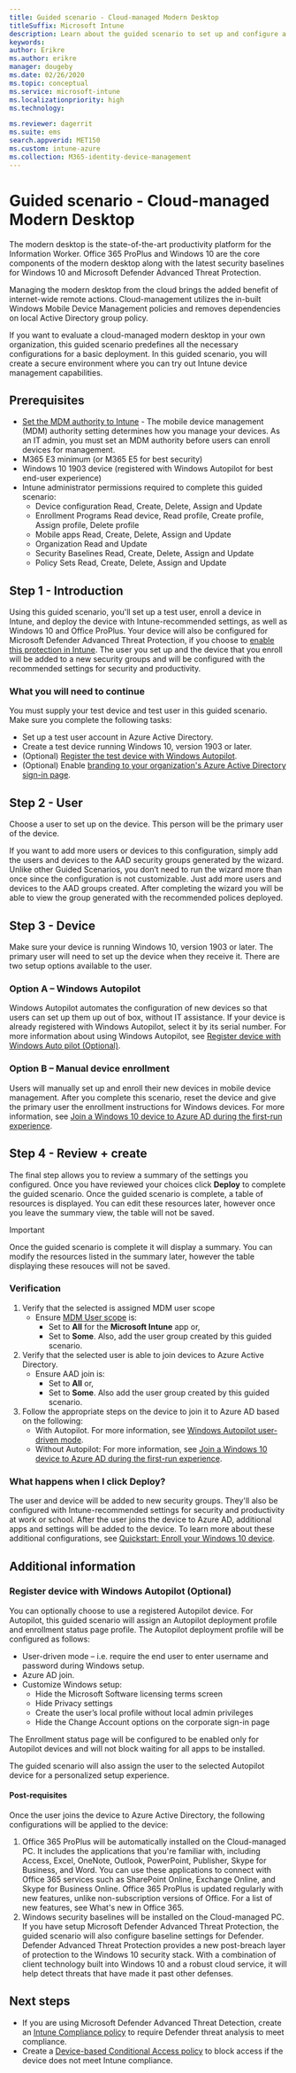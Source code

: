 ```yaml
---
title: Guided scenario - Cloud-managed Modern Desktop 
titleSuffix: Microsoft Intune
description: Learn about the guided scenario to set up and configure a basic Modern Desktop from the Microsoft 365 Device Management portal.
keywords:
author: Erikre
ms.author: erikre
manager: dougeby
ms.date: 02/26/2020
ms.topic: conceptual
ms.service: microsoft-intune
ms.localizationpriority: high
ms.technology:

ms.reviewer: dagerrit
ms.suite: ems
search.appverid: MET150
ms.custom: intune-azure
ms.collection: M365-identity-device-management
---
```


# Guided scenario - Cloud-managed Modern Desktop

The modern desktop is the state-of-the-art productivity platform for the Information Worker. Office 365 ProPlus and Windows 10 are the core components of the modern desktop along with the latest security baselines for Windows 10 and Microsoft Defender Advanced Threat Protection. 

Managing the modern desktop from the cloud brings the added benefit of internet-wide remote actions. Cloud-management utilizes the in-built Windows Mobile Device Management policies and removes dependencies on local Active Directory group policy. 

If you want to evaluate a cloud-managed modern desktop in your own organization, this guided scenario predefines all the necessary configurations for a basic deployment. In this guided scenario, you will create a secure environment where you can try out Intune device management capabilities. 

## Prerequisites
- [Set the MDM authority to Intune](~/fundamentals/mdm-authority-set.md#set-mdm-authority-to-intune) - The mobile device management (MDM) authority setting determines how you manage your devices. As an IT admin, you must set an MDM authority before users can enroll devices for management.
- M365 E3 minimum (or M365 E5 for best security)
- Windows 10 1903 device (registered with Windows Autopilot for best end-user experience)
- Intune administrator permissions required to complete this guided scenario:
  - Device configuration Read, Create, Delete, Assign and Update
  - Enrollment Programs Read device, Read profile, Create profile, Assign profile, Delete profile
  - Mobile apps Read, Create, Delete, Assign and Update
  - Organization Read and Update
  - Security Baselines Read, Create, Delete, Assign and Update
  - Policy Sets Read, Create, Delete, Assign and Update

## Step 1 - Introduction

Using this guided scenario, you'll set up a test user, enroll a device in Intune, and deploy the device with Intune-recommended settings, as well as Windows 10 and Office ProPlus. Your device will also be configured for Microsoft Defender Advanced Threat Protection, if you choose to [enable this protection in Intune](~/protect/advanced-threat-protection.md#enable-microsoft-defender-atp-in-intune). The user you set up and the device that you enroll will be added to a new security groups and will be configured with the recommended settings for security and productivity. 

### What you will need to continue

You must supply your test device and test user in this guided scenario. Make sure you complete the following tasks:
- Set up a test user account in Azure Active Directory.
- Create a test device running Windows 10, version 1903 or later.
- (Optional) [Register the test device with Windows Autopilot](~/enrollment/enrollment-autopilot.md#add-devices).
- (Optional) Enable [branding to your organization's Azure Active Directory sign-in page](https://go.microsoft.com/fwlink/?linkid=2102455).

## Step 2 - User

Choose a user to set up on the device. This person will be the primary user of the device.

If you want to add more users or devices to this configuration, simply add the users and devices to the AAD security groups generated by the wizard. Unlike other Guided Scenarios, you don’t need to run the wizard more than once since the configuration is not customizable. Just add more users and devices to the AAD groups created. After completing the wizard you will be able to view the group generated with the recommended polices deployed. 

## Step 3 - Device

Make sure your device is running Windows 10, version 1903 or later.  The primary user will need to set up the device when they receive it. There are two setup options available to the user. 

### Option A – Windows Autopilot
Windows Autopilot automates the configuration of new devices so that users can set up them up out of box, without IT assistance. If your device is already registered with Windows Autopilot, select it by its serial number. For more information about using Windows Autopilot, see [Register device with Windows Auto pilot (Optional)](~/fundamentals/guided-scenarios-cloud-managed-pc.md#register-device-with-windows-autopilot-optional).

### Option B – Manual device enrollment
Users will manually set up and enroll their new devices in mobile device management. After you complete this scenario, reset the device and give the primary user the enrollment instructions for Windows devices. For more information, see [Join a Windows 10 device to Azure AD during the first-run experience](https://docs.microsoft.com/azure/active-directory/devices/azuread-joined-devices-frx#joining-a-device).

## Step 4 - Review + create

The final step allows you to review a summary of the settings you configured. Once you have reviewed your choices click **Deploy** to complete the guided scenario. Once the guided scenario is complete, a table of resources is displayed. You can edit these resources later, however once you leave the summary view, the table will not be saved.

> [!IMPORTANT]
> Once the guided scenario is complete it will display a summary. You can modify the resources listed in the summary later, however the table displaying these resouces will not be saved.

### Verification
1. Verify that the selected is assigned MDM user scope
    - Ensure [MDM User scope](~/enrollment/windows-enroll.md#enable-windows-10-automatic-enrollment) is:
        - Set to **All** for the **Microsoft Intune** app or,
        - Set to **Some**. Also, add the user group created by this guided scenario.
2. Verify that the selected user is able to join devices to Azure Active Directory.
    - Ensure AAD join is:
        - Set to **All** or,
        - Set to **Some**. Also add the user group created by this guided scenario.
3. Follow the appropriate steps on the device to join it to Azure AD based on the following:
    - With Autopilot. For more information, see [Windows Autopilot user-driven mode](https://docs.microsoft.com/windows/deployment/windows-autopilot/user-driven).
    - Without Autopilot: For more information, see [Join a Windows 10 device to Azure AD during the first-run experience](https://docs.microsoft.com/azure/active-directory/devices/azuread-joined-devices-frx#joining-a-device).

### What happens when I click Deploy?
The user and device will be added to new security groups. They'll also be configured with Intune-recommended settings for security and productivity at work or school. After the user joins the device to Azure AD, additional apps and settings will be added to the device. To learn more about these additional configurations, see [Quickstart: Enroll your Windows 10 device](~/enrollment/quickstart-enroll-windows-device.md).

## Additional information

### Register device with Windows Autopilot (Optional)

You can optionally choose to use a registered Autopilot device. For Autopilot, this guided scenario will assign an Autopilot deployment profile and enrollment status page profile. The Autopilot deployment profile will be configured as follows:
- User-driven mode – i.e. require the end user to enter username and password during Windows setup.
- Azure AD join.
- Customize Windows setup:
  - Hide the Microsoft Software licensing terms screen
  - Hide Privacy settings 
  - Create the user’s local profile without local admin privileges
  - Hide the Change Account options on the corporate sign-in page

The Enrollment status page will be configured to be enabled only for Autopilot devices and will not block waiting for all apps to be installed.

The guided scenario will also assign the user to the selected Autopilot device for a personalized setup experience.

#### Post-requisites
Once the user joins the device to Azure Active Directory, the following configurations will be applied to the device:
1. Office 365 ProPlus will be automatically installed on the Cloud-managed PC. It includes the applications that you're familiar with, including Access, Excel, OneNote, Outlook, PowerPoint, Publisher, Skype for Business, and Word. You can use these applications to connect with Office 365 services such as SharePoint Online, Exchange Online, and Skype for Business Online. Office 365 ProPlus is updated regularly with new features, unlike non-subscription versions of Office. For a list of new features, see What's new in Office 365.
2. Windows security baselines will be installed on the Cloud-managed PC. If you have setup Microsoft Defender Advanced Threat Protection, the guided scenario will also configure baseline settings for Defender. Defender Advanced Threat Protection provides a new post-breach layer of protection to the Windows 10 security stack. With a combination of client technology built into Windows 10 and a robust cloud service, it will help detect threats that have made it past other defenses. 

## Next steps

- If you are using Microsoft Defender Advanced Threat Detection, create an [Intune Compliance policy](~/protect/advanced-threat-protection.md#create-and-assign-the-compliance-policy) to require Defender threat analysis to meet compliance.
- Create a [Device-based Conditional Access policy](~/protect/advanced-threat-protection.md#create-a-conditional-access-policy) to block access if the device does not meet Intune compliance.
